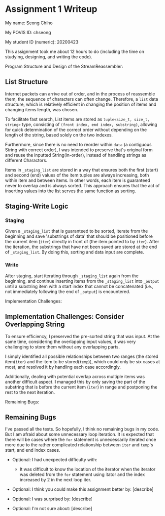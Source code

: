 Assignment 1 Writeup
=============

My name: Seong Chiho

My POVIS ID: chseong

My student ID (numeric): 20200423

This assignment took me about 12 hours to do (including the time on studying, designing, and writing the code).

Program Structure and Design of the StreamReassembler:
## List Structure
Internet packets can arrive out of order, and in the process of reassemble them,
the sequence of characters can often change.
Therefore, a `list` data structure, which is relatively efficient 
in changing the position of items and changing items length, was chosen.

To facilitate fast search, List items are stored as 
`tuple<size_t, size_t, string>` type, consisting of 
`(front index, end index, substring)`, allowing for quick determination of 
the correct order without depending on the length of the string, based solely 
on the two indexes.

Furthermore, since there is no need to reorder within `data` 
(a contiguous String with correct order), I was intended to preserve 
that's original form and reuse the inputted String(in-order), instead of handling 
strings as different Charactors.

Items in `_staging_list` are stored in a way that ensures both the first (start)
and second (end) values of the item tuples are always increasing, both 
within item and between items. In other words, each item is guaranteed 
never to overlap and is always sorted. This approach ensures that the act of 
inserting values into the list serves the same function as sorting.

## Staging-Write Logic
### Staging
Given a `_staging_list` that is guaranteed to be sorted, iterate from the 
beginning and save 'substrings of data' that should be positioned 
before the current item (`iter`) directly in front of 
(the item pointed to by `iter`). After the iteration, the substrings that have 
not been saved are stored at the end of `_staging_list`. 
By doing this, sorting and data input are complete.

### Write
After staging, start iterating through `_staging_list` again from the beginning,
and continue inserting items from the `_staging_list` into `_output` 
until a substring item with a start index that cannot be concatenated 
(i.e., not immediately following the end of `_output`) is encountered.

Implementation Challenges:
## Implementation Challenges: Consider Overlapping String 
To ensure efficiency, I preserved the pre-sorted string that was input. 
At the same time, considering the overlapping input values, it was very 
challenging to store them without any overlapping parts. 

I simply identified all possible relationships between two ranges 
(the stored item(`iter`) and the item to be stored(`temp`)), which could 
only be six cases at most, and resolved it by handling each case accordingly. 

Additionally, dealing with potential overlap across multiple items was another 
difficult aspect. I managed this by only saving the part of the substring that 
is before the current item (`iter`) in range and postponing the rest 
to the next iteration.

Remaining Bugs:
## Remaining Bugs
I've passed all the tests. So hopefully, I think no remaining bugs in my code. 
But I am afraid about some unnecessary loop iteration. It is expected that 
there will be cases where the `for` statement is unnecessarily iterated once more 
due to the rather complicated relationship between `iter` and `temp`'s start, 
and end index cases.

- Optional: I had unexpected difficulty with:
    - It was difficult to know the location of the iterator when the iterator 
    was deleted from the `for` statement using itator and the index increased 
    by 2 in the next loop iter.

- Optional: I think you could make this assignment better by: [describe]

- Optional: I was surprised by: [describe]

- Optional: I'm not sure about: [describe]
